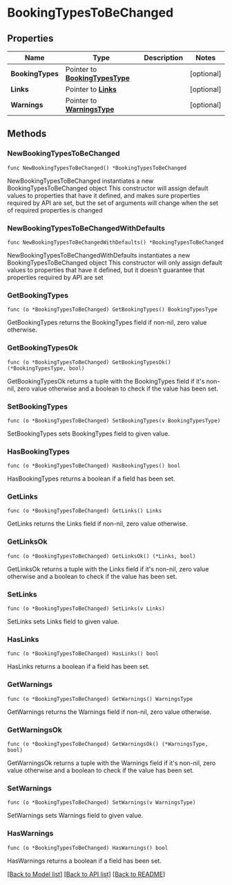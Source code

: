 # BookingTypesToBeChanged

## Properties

Name | Type | Description | Notes
------------ | ------------- | ------------- | -------------
**BookingTypes** | Pointer to [**BookingTypesType**](BookingTypesType.md) |  | [optional] 
**Links** | Pointer to [**Links**](Links.md) |  | [optional] 
**Warnings** | Pointer to [**WarningsType**](WarningsType.md) |  | [optional] 

## Methods

### NewBookingTypesToBeChanged

`func NewBookingTypesToBeChanged() *BookingTypesToBeChanged`

NewBookingTypesToBeChanged instantiates a new BookingTypesToBeChanged object
This constructor will assign default values to properties that have it defined,
and makes sure properties required by API are set, but the set of arguments
will change when the set of required properties is changed

### NewBookingTypesToBeChangedWithDefaults

`func NewBookingTypesToBeChangedWithDefaults() *BookingTypesToBeChanged`

NewBookingTypesToBeChangedWithDefaults instantiates a new BookingTypesToBeChanged object
This constructor will only assign default values to properties that have it defined,
but it doesn't guarantee that properties required by API are set

### GetBookingTypes

`func (o *BookingTypesToBeChanged) GetBookingTypes() BookingTypesType`

GetBookingTypes returns the BookingTypes field if non-nil, zero value otherwise.

### GetBookingTypesOk

`func (o *BookingTypesToBeChanged) GetBookingTypesOk() (*BookingTypesType, bool)`

GetBookingTypesOk returns a tuple with the BookingTypes field if it's non-nil, zero value otherwise
and a boolean to check if the value has been set.

### SetBookingTypes

`func (o *BookingTypesToBeChanged) SetBookingTypes(v BookingTypesType)`

SetBookingTypes sets BookingTypes field to given value.

### HasBookingTypes

`func (o *BookingTypesToBeChanged) HasBookingTypes() bool`

HasBookingTypes returns a boolean if a field has been set.

### GetLinks

`func (o *BookingTypesToBeChanged) GetLinks() Links`

GetLinks returns the Links field if non-nil, zero value otherwise.

### GetLinksOk

`func (o *BookingTypesToBeChanged) GetLinksOk() (*Links, bool)`

GetLinksOk returns a tuple with the Links field if it's non-nil, zero value otherwise
and a boolean to check if the value has been set.

### SetLinks

`func (o *BookingTypesToBeChanged) SetLinks(v Links)`

SetLinks sets Links field to given value.

### HasLinks

`func (o *BookingTypesToBeChanged) HasLinks() bool`

HasLinks returns a boolean if a field has been set.

### GetWarnings

`func (o *BookingTypesToBeChanged) GetWarnings() WarningsType`

GetWarnings returns the Warnings field if non-nil, zero value otherwise.

### GetWarningsOk

`func (o *BookingTypesToBeChanged) GetWarningsOk() (*WarningsType, bool)`

GetWarningsOk returns a tuple with the Warnings field if it's non-nil, zero value otherwise
and a boolean to check if the value has been set.

### SetWarnings

`func (o *BookingTypesToBeChanged) SetWarnings(v WarningsType)`

SetWarnings sets Warnings field to given value.

### HasWarnings

`func (o *BookingTypesToBeChanged) HasWarnings() bool`

HasWarnings returns a boolean if a field has been set.


[[Back to Model list]](../README.md#documentation-for-models) [[Back to API list]](../README.md#documentation-for-api-endpoints) [[Back to README]](../README.md)


